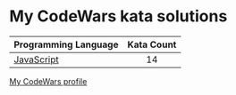 # My CodeWars kata solutions

|    Programming Language  |    Kata Count  | 
|----------|:-------------:|
| [JavaScript](https://github.com/crabn3bula/programming-problems/tree/master/codewars/javascript) | 14 | 


[My CodeWars profile](https://www.codewars.com/users/crabn3bula)